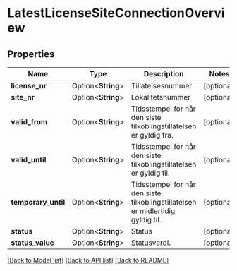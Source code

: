 # LatestLicenseSiteConnectionOverview

## Properties

Name | Type | Description | Notes
------------ | ------------- | ------------- | -------------
**license_nr** | Option<**String**> | Tillatelsesnummer | [optional]
**site_nr** | Option<**String**> | Lokalitetsnummer | [optional]
**valid_from** | Option<**String**> | Tidsstempel for når den siste tilkoblingstillatelsen er gyldig fra. | [optional]
**valid_until** | Option<**String**> | Tidsstempel for når den siste tilkoblingstillatelsen er gyldig til. | [optional]
**temporary_until** | Option<**String**> | Tidsstempel for når den siste tilkoblingstillatelsen er midlertidig gyldig til. | [optional]
**status** | Option<**String**> | Status | [optional]
**status_value** | Option<**String**> | Statusverdi. | [optional]

[[Back to Model list]](../README.md#documentation-for-models) [[Back to API list]](../README.md#documentation-for-api-endpoints) [[Back to README]](../README.md)


